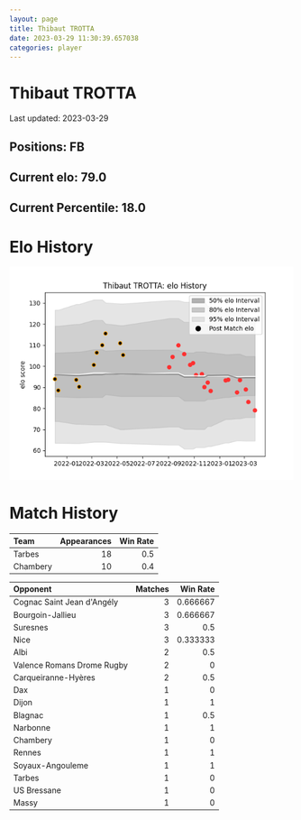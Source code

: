 ```yaml
---  
layout: page  
title: Thibaut TROTTA  
date: 2023-03-29 11:30:39.657038  
categories: player  
---
```

# Thibaut TROTTA


Last updated: 2023-03-29
## Positions: FB

## Current elo: 79.0

## Current Percentile: 18.0

# Elo History


![elo history](history_ThibautTROTTA.png)
# Match History


| Team     |   Appearances |   Win Rate |
|:---------|--------------:|-----------:|
| Tarbes   |            18 |        0.5 |
| Chambery |            10 |        0.4 |

| Opponent                   |   Matches |   Win Rate |
|:---------------------------|----------:|-----------:|
| Cognac Saint Jean d'Angély |         3 |   0.666667 |
| Bourgoin-Jallieu           |         3 |   0.666667 |
| Suresnes                   |         3 |   0.5      |
| Nice                       |         3 |   0.333333 |
| Albi                       |         2 |   0.5      |
| Valence Romans Drome Rugby |         2 |   0        |
| Carqueiranne-Hyères        |         2 |   0.5      |
| Dax                        |         1 |   0        |
| Dijon                      |         1 |   1        |
| Blagnac                    |         1 |   0.5      |
| Narbonne                   |         1 |   1        |
| Chambery                   |         1 |   0        |
| Rennes                     |         1 |   1        |
| Soyaux-Angouleme           |         1 |   1        |
| Tarbes                     |         1 |   0        |
| US Bressane                |         1 |   0        |
| Massy                      |         1 |   0        |